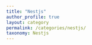 ```yaml
---
title: "Nestjs"
author_profile: true
layout: category
permalink: /categories/nestjs/
taxonomy: Nestjs
---
```

